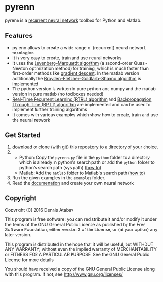 # pyrenn

pyrenn is a [recurrent neural network](https://en.wikipedia.org/wiki/Recurrent_neural_network) toolbox for Python and Matlab.


## Features

  * pyrenn allows to create a wide range of (recurrent) neural network topologies
  * It is very easy to create, train and use neural networks
  * It uses the [Levenberg–Marquardt algorithm](https://en.wikipedia.org/wiki/Levenberg%E2%80%93Marquardt_algorithm) (a second-order Quasi-Newton optimization method) for training, which is much faster than first-order methods like [gradient descent](https://en.wikipedia.org/wiki/Gradient_descent). In the matlab version additionally the [Broyden–Fletcher–Goldfarb–Shanno algorithm](https://en.wikipedia.org/wiki/Broyden%E2%80%93Fletcher%E2%80%93Goldfarb%E2%80%93Shanno_algorithm) is implemented
  * The python version is written in pure python and numpy and the matlab version in pure matlab (no toolboxes needed)
  * [Real-Time Recurrent Learning (RTRL) algorithm](http://www.mitpressjournals.org/doi/abs/10.1162/neco.1989.1.2.270#.VpDullJ1F3Q) and [Backpropagation Through Time (BPTT) algorithm](https://en.wikipedia.org/wiki/Backpropagation_through_time) are implemented and can be used to implement further training algorithms 
  * It comes with various examples which show how to create, train and use the neural network


## Get Started

1. [download](https://github.com/yabata/pyrenn/archive/master.zip) or clone (with [git](http://git-scm.com/)) this repository to a directory of your choice.
2.	
	* Python: Copy the `pyrenn.py` file in the `python` folder to a directory which is already in python's search path or add the `python` folder to python's search path (sys.path) ([how to](http://stackoverflow.com/questions/17806673/where-shall-i-put-my-self-written-python-packages/17811151#17811151))
	* Matlab: Add the `matlab` folder to Matlab's search path ([how to](http://www.mathworks.com/help/matlab/matlab_env/add-remove-or-reorder-folders-on-the-search-path.html))
3. Run the given examples in the `examples` folder.
4. Read the [documenation](http://pyrenn.readthedocs.org) and create your own neural network


## Copyright

Copyright (C) 2016  Dennis Atabay

This program is free software: you can redistribute it and/or modify
it under the terms of the GNU General Public License as published by
the Free Software Foundation, either version 3 of the License, or
(at your option) any later version.

This program is distributed in the hope that it will be useful,
but WITHOUT ANY WARRANTY; without even the implied warranty of
MERCHANTABILITY or FITNESS FOR A PARTICULAR PURPOSE.  See the
GNU General Public License for more details.

You should have received a copy of the GNU General Public License
along with this program.  If not, see <http://www.gnu.org/licenses/>
